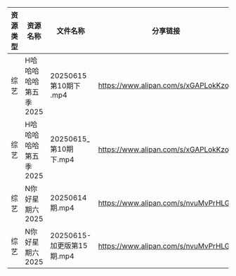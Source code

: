 | 资源类型 | 资源名称          | 文件名称                 | 分享链接                                 | 更新时间                |
| ---- | ------------- | -------------------- | ------------------------------------ | ------------------- |
| 综艺   | H哈哈哈哈哈第五季2025 | 20250615 第10期下 .mp4  | https://www.alipan.com/s/xGAPLokKzoj | 2025-06-15 13:04:34 |
| 综艺   | H哈哈哈哈哈第五季2025 | 20250615_第10期下.mp4   | https://www.alipan.com/s/xGAPLokKzoj | 2025-06-15 14:04:32 |
| 综艺   | N你好星期六2025    | 20250614期.mp4        | https://www.alipan.com/s/nvuMvPrHLGa | 2025-06-15 00:04:45 |
| 综艺   | N你好星期六2025    | 20250615-加更版第15期.mp4 | https://www.alipan.com/s/nvuMvPrHLGa | 2025-06-15 14:04:40 |
